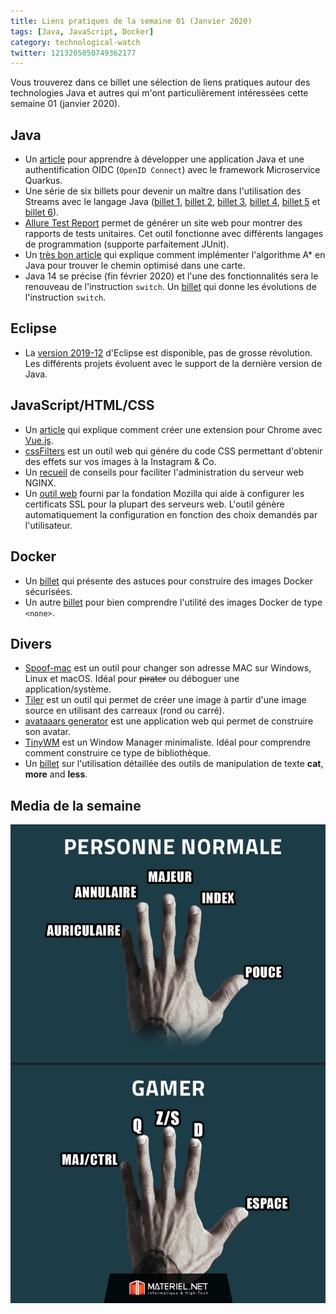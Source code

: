 ```yaml
---
title: Liens pratiques de la semaine 01 (Janvier 2020)
tags: [Java, JavaScript, Docker]
category: technological-watch
twitter: 1213205850749362177
---
```

Vous trouverez dans ce billet une sélection de liens pratiques autour des technologies Java et autres qui m'ont particulièrement intéressées cette semaine 01 (janvier 2020).

## Java

* Un [article](https://developer.okta.com/blog/2019/09/30/java-quarkus-oidc) pour apprendre à développer une application Java et une authentification OIDC (`OpenID Connect`) avec le framework Microservice Quarkus.
* Une série de six billets pour devenir un maître dans l'utilisation des Streams avec le langage Java ([billet 1](http://minborgsjavapot.blogspot.com/2019/10/become-master-of-java-streams-part-1.html), [billet 2](http://minborgsjavapot.blogspot.com/2019/10/become-master-of-java-streams-part-2.html), [billet 3](http://minborgsjavapot.blogspot.com/2019/10/become-master-of-java-streams-part-3.html), [billet 4](http://minborgsjavapot.blogspot.com/2019/10/become-master-of-java-streams-part-4.html), [billet 5](http://minborgsjavapot.blogspot.com/2019/11/become-master-of-java-streams-part-5.html) et [billet 6](http://minborgsjavapot.blogspot.com/2019/11/become-master-of-java-streams-part-6.html)).
* [Allure Test Report](http://allure.qatools.ru/) permet de générer un site web pour montrer des rapports de tests unitaires. Cet outil fonctionne avec différents langages de programmation (supporte parfaitement JUnit).
* Un [très bon article](https://www.baeldung.com/java-a-star-pathfinding) qui explique comment implémenter l'algorithme A* en Java pour trouver le chemin optimisé dans une carte.
* Java 14 se précise (fin février 2020) et l'une des fonctionnalités sera le renouveau de l'instruction `switch`. Un [billet](https://java.developpez.com/actu/289369/La-version-stable-du-Java-Developpement-Kit-14-est-prevue-pour-fevrier-2020-petit-apercu-de-fonctionnalites-en-preversion/) qui donne les évolutions de l'instruction `switch`.

## Eclipse

* La [version 2019-12](https://eclipse.developpez.com/actu/288701/La-version-2019-12-de-l-environnement-de-developpement-integre-Eclipse-est-disponible-avec-son-lot-de-nouveautes-et-d-ameliorations/) d'Eclipse est disponible, pas de grosse révolution. Les différents projets évoluent avec le support de la dernière version de Java.

## JavaScript/HTML/CSS

* Un [article]( https://medium.com/@simoneldevig_80359/building-chrome-extensions-with-vue-js-cafaefb82bd4) qui explique comment créer une extension pour Chrome avec [Vue.js](https://vuejs.org/).
* [cssFilters](https://github.com/ghosh/cssFilters) est un outil web qui génére du code CSS permettant d'obtenir des effets sur vos images à la Instagram & Co.
* Un [recueil](https://github.com/trimstray/nginx-admins-handbook) de conseils pour faciliter l'administration du serveur web NGINX.
* Un [outil web](https://ssl-config.mozilla.org) fourni par la fondation Mozilla qui aide à configurer les certificats SSL pour la plupart des serveurs web. L'outil génère automatiquement la configuration en fonction des choix demandés par l'utilisateur.

## Docker

* Un [billet](https://snyk.io/blog/10-docker-image-security-best-practices) qui présente des astuces pour construire des images Docker sécurisées.
* Un autre [billet](https://itnext.io/docker-tips-about-none-images-39fb34b20bc5) pour bien comprendre l'utilité des images Docker de type `<none>`.

## Divers

* [Spoof-mac](https://github.com/feross/SpoofMAC) est un outil pour changer son adresse MAC sur Windows, Linux et macOS. Idéal pour ~~pirater~~ ou déboguer une application/système.
* [Tiler](https://github.com/nuno-faria/tiler) est un outil qui permet de créer une image à partir d'une image source en utilisant des carreaux (rond ou carré).
* [avataaars generator](https://getavataaars.com/) est une application web qui permet de construire son avatar.
* [TinyWM](http://incise.org/tinywm.html) est un Window Manager minimaliste. Idéal pour comprendre comment construire ce type de bibliothèque.
* Un [billet](https://www.baeldung.com/linux/files-cat-more-less) sur l'utilisation détaillée des outils de manipulation de texte **cat**, **more** and **less**.

## Media de la semaine

![LinuxTools](/images/gifofzweek/hand.jpg)
